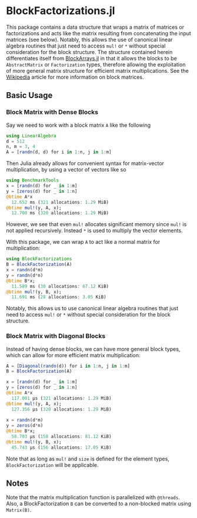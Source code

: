 # BlockFactorizations.jl
This package contains a data structure that wraps a matrix of matrices or factorizations and acts like the matrix resulting from concatenating the input matrices (see below).
Notably, this allows the use of canonical linear algebra routines that just need to access `mul!` or `*` without special consideration for the block structure.
The structure contained herein differentiates itself from [BlockArrays.jl](https://github.com/JuliaArrays/BlockArrays.jl) 
in that it allows the blocks to be `AbstractMatrix` or `Factorization` types, therefore allowing the exploitation of more general matrix structure for efficient matrix multiplications.
See the [Wikipedia](https://en.wikipedia.org/wiki/Block_matrix) article for more information on block matrices.

## Basic Usage

### Block Matrix with Dense Blocks
Say we need to work with a block matrix `A` like the following
```julia
using LinearAlgebra
d = 512
n, m = 3, 4
A = [randn(d, d) for i in 1:n, j in 1:m]
```
Then Julia already allows for convenient syntax for matrix-vector multiplication,
by using a vector of vectors like so
```julia
using BenchmarkTools
x = [randn(d) for _ in 1:m]
y = [zeros(d) for _ in 1:n]
@btime A*x
  12.652 ms (321 allocations: 1.29 MiB)
@btime mul!(y, A, x);
  12.700 ms (320 allocations: 1.29 MiB)
```
However, we see that even `mul!` allocates significant memory since `mul!` is not applied recursively.
Instead `*` is used to multiply the vector elements.

With this package, we can wrap `A` to act like a normal matrix for multiplication: 
```julia
using BlockFactorizations
B = BlockFactorization(A)
x = randn(d*m)
y = randn(d*n)
@btime B*x;
  11.589 ms (30 allocations: 67.12 KiB)
@btime mul!(y, B, x);
  11.691 ms (28 allocations: 3.05 KiB)
```
Notably, this allows us to use canonical linear algebra routines that just need to access `mul!` or `*` without special consideration for the block structure.

### Block Matrix with Diagonal Blocks
Instead of having dense blocks, we can have more general block types, which can allow for more efficient matrix multiplication:
```julia
A = [Diagonal(randn(d)) for i in 1:n, j in 1:m]
B = BlockFactorization(A)

x = [randn(d) for _ in 1:m]
y = [zeros(d) for _ in 1:n]
@btime A*x
  117.001 μs (321 allocations: 1.29 MiB)
@btime mul!(y, A, x);
  127.356 μs (320 allocations: 1.29 MiB)
  
x = randn(d*m)
y = zeros(d*n)
@btime B*x;
  58.703 μs (158 allocations: 81.12 KiB)
@btime mul!(y, B, x);
  45.743 μs (156 allocations: 17.05 KiB)
```
Note that as long as `mul!` and `size` is defined for the element types, `BlockFactorization` will be applicable.

## Notes
Note that the matrix multiplication function is parallelized with `@threads`.
Also, a BlockFactorization `B` can be converted to a non-blocked matrix using `Matrix(B)`.
